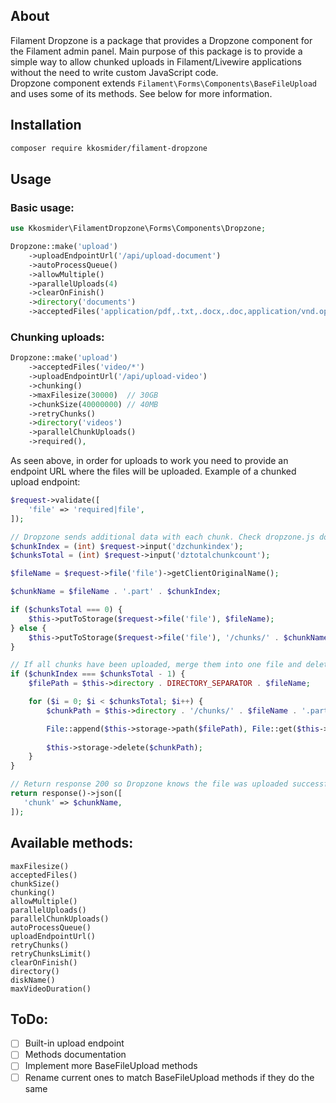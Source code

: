 ## About
Filament Dropzone is a package that provides a Dropzone component for the Filament admin panel.
Main purpose of this package is to provide a simple way to allow chunked uploads in Filament/Livewire applications
without the need to write custom JavaScript code. \
Dropzone component extends `Filament\Forms\Components\BaseFileUpload` and uses some of its methods.
See below for more information.

## Installation
```bash
composer require kkosmider/filament-dropzone
```

## Usage
### Basic usage:
```php
use Kkosmider\FilamentDropzone\Forms\Components\Dropzone;

Dropzone::make('upload')
    ->uploadEndpointUrl('/api/upload-document')
    ->autoProcessQueue()
    ->allowMultiple()
    ->parallelUploads(4)
    ->clearOnFinish()
    ->directory('documents')
    ->acceptedFiles('application/pdf,.txt,.docx,.doc,application/vnd.openxmlformats-officedocument.wordprocessingml.document'),
```

### Chunking uploads:
```php
Dropzone::make('upload')
    ->acceptedFiles('video/*')
    ->uploadEndpointUrl('/api/upload-video')
    ->chunking()
    ->maxFilesize(30000)  // 30GB
    ->chunkSize(40000000) // 40MB
    ->retryChunks()
    ->directory('videos')
    ->parallelChunkUploads()
    ->required(),
```

As seen above, in order for uploads to work you need to provide an endpoint URL where the files will be uploaded.
Example of a chunked upload endpoint:
```php
$request->validate([
    'file' => 'required|file',
]);

// Dropzone sends additional data with each chunk. Check dropzone.js documentation for more info.
$chunkIndex = (int) $request->input('dzchunkindex');
$chunksTotal = (int) $request->input('dztotalchunkcount');

$fileName = $request->file('file')->getClientOriginalName();

$chunkName = $fileName . '.part' . $chunkIndex;

if ($chunksTotal === 0) {
    $this->putToStorage($request->file('file'), $fileName);
} else {
    $this->putToStorage($request->file('file'), '/chunks/' . $chunkName);
}

// If all chunks have been uploaded, merge them into one file and delete the chunks
if ($chunkIndex === $chunksTotal - 1) {
    $filePath = $this->directory . DIRECTORY_SEPARATOR . $fileName;

    for ($i = 0; $i < $chunksTotal; $i++) {
        $chunkPath = $this->directory . '/chunks/' . $fileName . '.part' . $i;

        File::append($this->storage->path($filePath), File::get($this->storage->path($chunkPath)));
                
        $this->storage->delete($chunkPath);
    }
}

// Return response 200 so Dropzone knows the file was uploaded successfully        
return response()->json([
   'chunk' => $chunkName,
]);
```

## Available methods:
```
maxFilesize()
acceptedFiles()
chunkSize()
chunking()
allowMultiple()
parallelUploads()
parallelChunkUploads()
autoProcessQueue()
uploadEndpointUrl()
retryChunks()
retryChunksLimit()
clearOnFinish()
directory()
diskName()
maxVideoDuration()
```

## ToDo:
- [ ] Built-in upload endpoint
- [ ] Methods documentation
- [ ] Implement more BaseFileUpload methods
- [ ] Rename current ones to match BaseFileUpload methods if they do the same